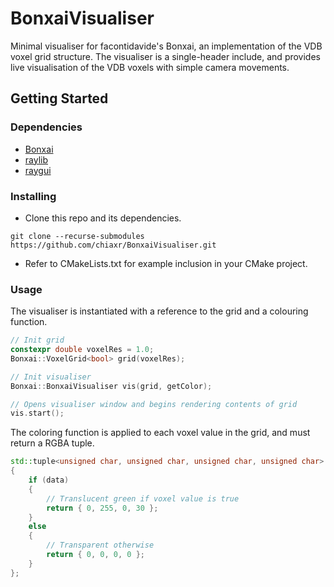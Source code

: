 # BonxaiVisualiser

Minimal visualiser for facontidavide's Bonxai, an implementation of the VDB voxel grid structure. The visualiser is a single-header include, and provides live visualisation of the VDB voxels with simple camera movements.

## Getting Started

### Dependencies
* [Bonxai](https://github.com/facontidavide/Bonxai/tree/main)
* [raylib](https://github.com/raysan5/raylib)
* [raygui](https://github.com/raysan5/raygui)

### Installing

* Clone this repo and its dependencies.
```
git clone --recurse-submodules https://github.com/chiaxr/BonxaiVisualiser.git
```
* Refer to CMakeLists.txt for example inclusion in your CMake project.

### Usage
The visualiser is instantiated with a reference to the grid and a colouring function.
```cpp
// Init grid
constexpr double voxelRes = 1.0;
Bonxai::VoxelGrid<bool> grid(voxelRes);

// Init visualiser
Bonxai::BonxaiVisualiser vis(grid, getColor);

// Opens visualiser window and begins rendering contents of grid
vis.start();
```

The coloring function is applied to each voxel value in the grid, and must return a RGBA tuple.
```cpp
std::tuple<unsigned char, unsigned char, unsigned char, unsigned char> getColor(const bool& data)
{
    if (data)
    {
        // Translucent green if voxel value is true
        return { 0, 255, 0, 30 };
    }
    else
    {
        // Transparent otherwise
        return { 0, 0, 0, 0 };
    }
};
```